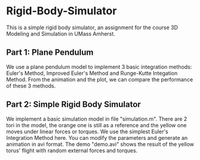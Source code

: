 # Rigid-Body-Simulator
This is a simple rigid body simulator, an assignment for the course 3D Modeling and Simulation in UMass Amherst.

## Part 1: Plane Pendulum
We use a plane pendulum model to implement 3 basic integration methods: Euler's Method, Improved Euler's Method and Runge-Kutte Integation Method.
From the animation and the plot, we can compare the performance of these 3 methods.

## Part 2: Simple Rigid Body Simulator
We implement a basic simulation model in file "simulation.m". 
There are 2 tori in the model, the orange one is still as a reference and the yellow one moves under linear forces or torques.
We use the simplest Euler's Integration Method here. You can modify the parameters and generate an animation in avi format.
The demo "demo.avi" shows the result of the yellow torus' flight with random external forces and torques.
